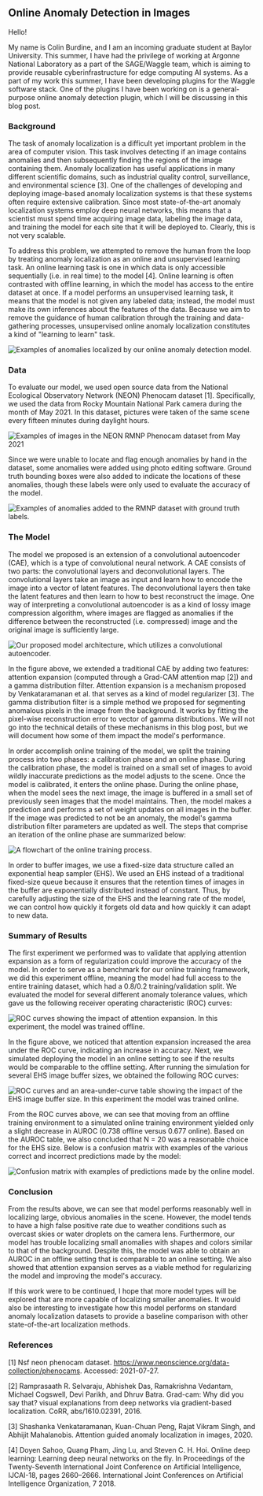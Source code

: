 ## Online Anomaly Detection in Images

Hello!

My name is Colin Burdine, and I am an incoming graduate student at Baylor University. This summer, I have had the privilege of working at Argonne National Laboratory as a part of the SAGE/Waggle team, which is aiming to provide reusable cyberinfrastructure for edge computing AI systems. As a part of my work this summer, I have been developing plugins for the Waggle software stack. One of the plugins I have been working on is a general-purpose online anomaly detection plugin, which I will be discussing in this blog post.

### Background

The task of anomaly localization is a difficult yet important problem in the area of computer vision. This task involves detecting if an image contains anomalies and then subsequently finding the regions of the image containing them. Anomaly localization has useful applications in many different scientific domains, such as industrial quality control, surveillance, and environmental science [3]. One of the challenges of developing and deploying image-based anomaly localization systems is that these systems often require extensive calibration. Since most state-of-the-art anomaly localization systems employ deep neural networks, this means that a scientist must spend time acquiring image data, labeling the image data, and training the model for each site that it will be deployed to. Clearly, this is not very scalable.

To address this problem, we attempted to remove the human from the loop by treating anomaly localization as an online and unsupervised learning task. An online learning task is one in which data is only accessible sequentially (i.e. in real time) to the model [4]. Online learning is often contrasted with offline learning, in which the model has access to the entire dataset at once. If a model performs an unsupervised learning task, it means that the model is not given any labeled data; instead, the model must make its own inferences about the features of the data. Because we aim to remove the guidance of human calibration through the training and data-gathering processes, unsupervised online anomaly localization constitutes a kind of "learning to learn" task.

![Examples of anomalies localized by our online anomaly detection model.](figures/anomalies.png)


### Data

To evaluate our model, we used open source data from the National Ecological Observatory Network (NEON) Phenocam dataset [1]. Specifically, we used the data from Rocky Mountain National Park camera during the month of May 2021. In this dataset, pictures were taken of the same scene every fifteen minutes during daylight hours. 

![Examples of images in the NEON RMNP Phenocam dataset from May 2021](figures/dataset_normal_samples.jpg)

Since we were unable to locate and flag enough anomalies by hand in the dataset, some anomalies were added using photo editing software. Ground truth bounding boxes were also added to indicate the locations of these anomalies, though these labels were only used to evaluate the accuracy of the model.

![Examples of anomalies added to the RMNP dataset with ground truth labels.](figures/dataset_anomaly_samples.jpg)

### The Model

The model we proposed is an extension of a convolutional autoencoder (CAE), which is a type of convolutional neural network. A CAE consists of two parts: the convolutional layers and deconvolutional layers. The convolutional layers take an image as input and learn how to encode the image into a vector of latent features. The deconvolutional layers then take the latent features and then learn to how to best reconstruct the image. One way of interpreting a convolutional autoencoder is as a kind of lossy image compression algorithm, where images are flagged as anomalies if the difference between the reconstructed (i.e. compressed) image and the original image is sufficiently large.

![Our proposed model architecture, which utilizes a convolutional autoencoder.](figures/cae_diagram.png)

In the figure above, we extended a traditional CAE by adding two features: attention expansion (computed through a Grad-CAM attention map [2]) and a gamma distribution filter. Attention expansion is a mechanism proposed by Venkataramanan et al. that serves as a kind of model regularizer [3]. The gamma distribution filter is a simple method we proposed for segmenting anomalous pixels in the image from the background. It works by fitting the pixel-wise reconstruction error to vector of gamma distributions. We will not go into the technical details of these mechanisms in this blog post, but we will document how some of them impact the model's performance.

In order accomplish online training of the model, we split the training process into two phases: a calibration phase and an online phase. During the calibration phase, the model is trained on a small set of images to avoid wildly inaccurate predictions as the model adjusts to the scene. Once the model is calibrated, it enters the online phase. During the online phase, when the model sees the next image, the image is buffered in a small set of previously seen images that the model maintains. Then, the model makes a prediction and performs a set of weight updates on all images in the buffer. If the image was predicted to not be an anomaly, the model's gamma distribution filter parameters are updated as well. The steps that comprise an iteration of the online phase are summarized below:

![A flowchart of the online training process.](figures/online_training_flowchart_b.png)

In order to buffer images, we use a fixed-size data structure called an exponential heap sampler (EHS). We used an EHS instead of a traditional fixed-size queue because it ensures that the retention times of images in the buffer are exponentially distributed instead of constant. Thus, by carefully adjusting the size of the EHS and the learning rate of the model, we can control how quickly it forgets old data and how quickly it can adapt to new data.

### Summary of Results

The first experiment we performed was to validate that applying attention expansion as a form of regularization could improve the accuracy of the model. In order to serve as a benchmark for our online training framework, we did this experiment offline, meaning the model had full access to the entire training dataset, which had a 0.8/0.2 training/validation split. We evaluated the model for several different anomaly tolerance values, which gave us the following receiver operating characteristic (ROC) curves:

![ROC curves showing the impact of attention expansion. In this experiment, the model was trained offline.](figures/ae_rocs.png)

In the figure above, we noticed that attention expansion increased the area under the ROC curve, indicating an increase in accuracy. Next, we simulated deploying the model in an online setting to see if the results would be comparable to the offline setting. After running the simulation for several EHS image buffer sizes, we obtained the following ROC curves:

![ROC curves and an area-under-curve table showing the impact of the EHS image buffer size. In this experiment the model was trained online.](figures/online_rocs.png)

From the ROC curves above, we can see that moving from an offline training environment to a simulated online training environment yielded only a slight decrease in AUROC (0.738 offline versus 0.677 online). Based on the AUROC table, we also concluded that N = 20 was a reasonable choice for the EHS size. Below is a confusion matrix with examples of the various correct and incorrect predictions made by the model:

![Confusion matrix with examples of predictions made by the online model.](figures/visual_confusion_matrix_tp.png)

### Conclusion
From the results above, we can see that model performs reasonably well in localizing large, obvious anomalies in the scene. However, the model tends to have a high false positive rate due to weather conditions such as overcast skies or water droplets on the camera lens. Furthermore, our model has trouble localizing small anomalies with shapes and colors similar to that of the background. Despite this, the model was able to obtain an AUROC in an offline setting that is comparable to an online setting. We also showed that attention expansion serves as a viable method for regularizing the model and improving the model's accuracy.

If this work were to be continued, I hope that more model types will be explored that are more capable of localizing smaller anomalies. It would also be interesting to investigate how this model performs on standard anomaly localization datasets to provide a baseline comparison with other state-of-the-art localization methods.

### References

[1] Nsf neon phenocam dataset. https://www.neonscience.org/data-collection/phenocams. Accessed: 2021-07-27.

[2] Ramprasaath R. Selvaraju, Abhishek Das, Ramakrishna Vedantam, Michael Cogswell, Devi Parikh, and Dhruv Batra. Grad-cam: Why did you say that? visual explanations from deep networks via gradient-based localization. CoRR, abs/1610.02391, 2016.

[3] Shashanka Venkataramanan, Kuan-Chuan Peng, Rajat Vikram Singh, and Abhijit Mahalanobis. Attention guided anomaly localization in images, 2020.

[4] Doyen Sahoo, Quang Pham, Jing Lu, and Steven C. H. Hoi. Online deep learning: Learning deep neural networks on the fly. In Proceedings of the Twenty-Seventh International Joint Conference on Artificial Intelligence, IJCAI-18, pages 2660–2666. International Joint Conferences on Artificial Intelligence Organization, 7 2018.

